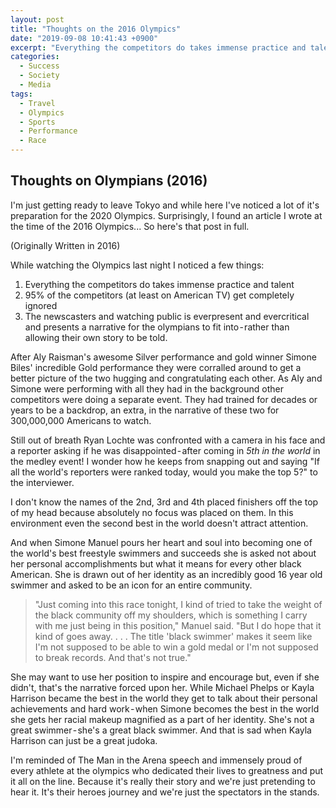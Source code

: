 ```yaml
---
layout: post
title: "Thoughts on the 2016 Olympics"
date: "2019-09-08 10:41:43 +0900"
excerpt: "Everything the competitors do takes immense practice and talent..."
categories:
  - Success
  - Society
  - Media
tags:
  - Travel
  - Olympics
  - Sports
  - Performance
  - Race
---
```


## Thoughts on Olympians (2016)
I'm just getting ready to leave Tokyo and while here I've noticed a lot of it's preparation for the 2020 Olympics. Surprisingly, I found an article I wrote at the time of the 2016 Olympics... So here's that post in full.

(Originally Written in 2016)

While watching the Olympics last night I noticed a few things:
1. Everything the competitors do takes immense practice and talent
2. 95% of the competitors (at least on American TV) get completely ignored
3. The newscasters and watching public is everpresent and evercritical and presents a narrative for the olympians to fit into - rather than allowing their own story to be told.

After Aly Raisman's awesome Silver performance and gold winner Simone Biles' incredible Gold performance they were corralled around to get a better picture of the two hugging and congratulating each other. As Aly and Simone were performing with all they had in the background other competitors were doing a separate event. They had trained for decades or years to be a backdrop, an extra, in the narrative of these two for 300,000,000 Americans to watch.

Still out of breath Ryan Lochte was confronted with a camera in his face and a reporter asking if he was disappointed - after coming in _5th in the world_ in the medley event! I wonder how he keeps from snapping out and saying "If all the world's reporters were ranked today, would you make the top 5?" to the interviewer.

I don't know the names of the 2nd, 3rd and 4th placed finishers off the top of my head because absolutely no focus was placed on them. In this environment even the second best in the world doesn't attract attention.

And when Simone Manuel pours her heart and soul into becoming one of the world's best freestyle swimmers and succeeds she is asked not about her personal accomplishments but what it means for every other black American. She is drawn out of her identity as an incredibly good 16 year old swimmer and asked to be an icon for an entire community.

> "Just coming into this race tonight, I kind of tried to take the weight of the black community off my shoulders, which is something I carry with me just being in this position," Manuel said. "But I do hope that it kind of goes away. . . . The title 'black swimmer' makes it seem like I'm not supposed to be able to win a gold medal or I'm not supposed to break records. And that's not true."

She may want to use her position to inspire and encourage but, even if she didn't, that's the narrative forced upon her. While Michael Phelps or Kayla Harrison became the best in the world they get to talk about their personal achievements and hard work - when Simone becomes the best in the world she gets her racial makeup magnified as a part of her identity. She's not a great swimmer - she's a great black swimmer. And that is sad when Kayla Harrison can just be a great judoka.

I'm reminded of The Man in the Arena speech and immensely proud of every athlete at the olympics who dedicated their lives to greatness and put it all on the line. Because it's really their story and we're just pretending to hear it. It's their heroes journey and we're just the spectators in the stands.
